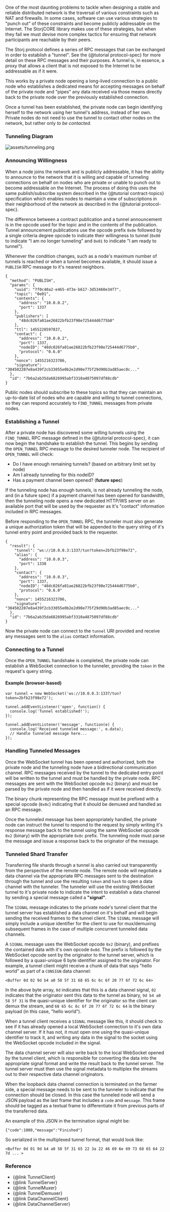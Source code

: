 One of the most daunting problems to tackle when designing a stable and
reliable distributed network is the traversal of various constraints such as
NAT and firewalls. In some cases, software can use various strategies to
"punch out" of these constraints and become publicly addressable on the
Internet. The StorjCORE library makes use of these strategies, but when they
fail we must devise more complex tactics for ensuring that network participants
are reachable by their peers.

The Storj protocol defines a series of RPC messages that can be exchanged
in order to establish a "tunnel". See the {@tutorial protocol-spec} for more
detail on these RPC messages and their purposes. A tunnel is, in essence, a
proxy that allows a client that is not exposed to the Internet to be
addressable as if it were.

This works by a private node opening a long-lived connection to a public node
who establishes a dedicated means for accepting messages on behalf of the
private node and "pipes" any data received via those means directly back to the
private node over the previously established connection.

Once a tunnel has been established, the private node can begin identifying
herself to the network using her tunnel's address, instead of her own. Private
nodes do not need to use the tunnel to contact other nodes on the network, but
rather only *to be contacted*.

### Tunneling Diagram

![assets/tunneling.png](assets/tunneling.png)

### Announcing Willingness

When a node joins the network and is publicly addressable, it has the ability
to announce to the network that it is willing and capable of tunneling
connections on behalf on nodes who are private or unable to punch out to
become addressable on the Internet. The process of doing this uses the same
publish/subscribe system described in the {@tutorial contract-topics}
specification which enables nodes to maintain a view of subscriptions in their
neighborhood of the network as described in the {@tutorial protocol-spec}.

The difference between a contract publication and a tunnel announcement is in
the opcode used for the topic and in the contents of the publication. Tunnel
announcement publications use the opcode prefix `0x0e` followed by a single
criteria degree opcode to indicate their willingness to tunnel (`0x00` to
indicate "I am no longer tunneling" and `0x01` to indicate "I am ready to
tunnel").

Whenever the condition changes, such as a node's maximum number of tunnels is
reached or when a tunnel becomes available, it should issue a `PUBLISH` RPC
message to it's nearest neighbors.

```
{
  "method": "PUBLISH",
  "params": {
    "uuid": "7f0c40a2-e465-4f3e-b617-3d53460e34f7",
    "topic": "0e01",
    "contents": {
      "address": "10.0.0.2",
      "port": 1337
    },
    "publishers": [
      "48dc026fa01ae26822bfb23f98e725444d6775b0"
    ],
    "ttl": 1455228597837,
    "contact": {
      "address": "10.0.0.2",
      "port": 1337,
      "nodeID": "48dc026fa01ae26822bfb23f98e725444d6775b0",
      "protocol": "0.6.0"
    },
    "nonce": 1455216323786,
    "signature": "304502207e8a439f2cb33055e0b2e2d90e775f29d90b3ad85aec0c..."
  },
  "id": "7b6a2ab35da6826995abf3310a4875097df88cdb"
}
```

Public nodes should subscribe to these topics so that they can maintain an
up-to-date list of nodes who are capable and willing to tunnel connections, so
they can respond accurately to `FIND_TUNNEL` messages from private nodes.

### Establishing a Tunnel

After a private node has discovered some willing tunnels using the `FIND_TUNNEL`
RPC message defined in the {@tutorial protocol-spec}, it can now begin the
handshake to establish the tunnel. This begins by sending the `OPEN_TUNNEL` RPC
message to the desired tunneler node. The recipient of `OPEN_TUNNEL` will
check:

* Do I have enough remaining tunnels? (based on arbitrary limit set by node)
* Am I already tunneling for this nodeID?
* Has a payment channel been opened? (**future spec**)

If the tunneling node has enough tunnels, is not already tunneling the node,
and (in a future spec) if a payment channel has been opened for bandwidth, then
the tunneling node opens a new dedicated HTTP/WS server on an available port
that will be used by the requester as it's "contact" information included in
RPC messages.

Before responding to the `OPEN_TUNNEL` RPC, the tunneler must also generate a
unique authorization token that will be appended to the query string of it's
tunnel entry point and provided back to the requester.

```
{
  "result": {
    "tunnel": "ws://10.0.0.3:1337/tun?token=2bfb23f98e72",
    "alias": {
      "address": "10.0.0.3",
      "port": 1338
    },
    "contact": {
      "address": "10.0.0.3",
      "port": 1337,
      "nodeID": "48dc026fa01ae26822bfb23f98e725444d6775b0",
      "protocol": "0.6.0"
    },
    "nonce": 1455216323786,
    "signature": "304502207e8a439f2cb33055e0b2e2d90e775f29d90b3ad85aec0c..."
  },
  "id": "7b6a2ab35da6826995abf3310a4875097df88cdb"
}
```

Now the private node can connect to the `tunnel` URI provided and receive any
messages sent to the `alias` contact information.

### Connecting to a Tunnel

Once the `OPEN_TUNNEL` handshake is completed, the private node can establish
a WebSocket connection to the tunneler, providing the `token` in the request's
query string.

#### Example (browser-based)

```
var tunnel = new WebSocket('ws://10.0.0.3:1337/tun?token=2bfb23f98e72');

tunnel.addEventListener('open', function() {
  console.log('Tunnel established!');
});

tunnel.addEventListener('message', function(e) {
  console.log('Received tunneled message:', e.data);
  // Handle tunneled message here...
});
```

### Handling Tunneled Messages

Once the WebSocket tunnel has been opened and authorized, both the private node
and the tunneling node have a bidirectional communication channel. RPC messages
received by the tunnel to the dedicated entry point will be written to the
tunnel and must be handled by the private node. RPC messages are sent with the
WebSocket opcode `0x2` (binary) and must be parsed by the private node and
then handled as if it were received directly.

The binary chunk representing the RPC message must be prefixed with a special
opcode (`0x0c`) indicating that it should be demuxed and handled as an RPC
message.

Once the tunneled message has been appropriately handled, the private node can
instruct the tunnel to respond to the request by simply writing it's response
message back to the tunnel using the same WebSocket opcode `0x2` (binary) with
the appropriate `0x0c` prefix. The tunneling node must parse the message and
issue a response back to the originator of the message.

### Tunneled Shard Transfer

Transferring file shards through a tunnel is also carried out transparently
from the perspective of the remote node. The remote node will negotiate a data
channel via the appropriate RPC messages sent to the destination through the
tunnel and use the resulting `token` and `hash` to open a data channel with the
tunneler. The tunneler will use the existing WebSocket tunnel to it's private
node to indicate the intent to establish a data channel by sending a special
message called a **"signal"**.

The `SIGNAL` message indicates to the private node's tunnel client that the
tunnel server has established a data channel on it's behalf and will begin
sending the received frames to the tunnel client. The `SIGNAL` message will
simply include a unique identifier for the client to use for mux/demuxing
subsequent frames in the case of multiple concurrent tunneled data channels.

A `SIGNAL` message uses the WebSocket opcode `0x2` (binary), and prefixes the
contained data with it's own opcode `0x0d`. The prefix is followed by the
WebSocket opcode sent by the originator to the tunnel server, which is followed
by a quasi-unique 6 byte identifier assigned to the originator. For example, a
tunnel client might receive a chunk of data that says "hello world" as part of
a `CONSIGN` data channel:

```
<Buffer 0d 02 9d b4 a0 58 5f 31 68 65 6c 6c 6f 20 77 6f 72 6c 64>
```

In the above byte array, `0d` indicates that this is a data channel signal,
`02` indicates that the originator sent this data to the tunnel as binary,
`9d b4 a0 58 5f 31` is the quasi-unique identifier for the originator so the
client can demux the stream, and `68 65 6c 6c 6f 20 77 6f 72 6c 64` is the
binary payload (in this case, "hello world").

When a tunnel client receives a `SIGNAL` message like this, it should check to
see if it has already opened a local WebSocket connection to it's own data
channel server. If it has not, it must open one using the quasi-unique
identifier to track it, and writing any data in the signal to the socket using
the WebSocket opcode included in the signal.

The data channel server will also write back to the local WebSocket opened by
the tunnel client, which is responsible for converting the data into the
appropriate signal format and write the result back to the tunnel server. The
tunnel server must then use the signal metadata to multiplex the streams out to
their respective data channel originators.

When the loopback data channel connection is terminated on the farmer side, a
special message needs to be sent to the tunneler to indicate that the
connection should be closed. In this case the tunneled node will send a JSON
payload as the last frame that includes a `code` and `message`. This frame
should be tagged as a textual frame to differentiate it from previous parts of
the transferred data.

An example of this JSON in the termination signal might be:

```
{"code":1000,"message":"Finished"}
```

So serialized in the multiplexed tunnel format, that would look like:

```
<Buffer 0d 01 9d b4 a0 58 5f 31 65 22 3a 22 46 69 6e 69 73 68 65 64 22 7d ... >
```

### Reference

* {@link TunnelClient}
* {@link TunnelServer}
* {@link TunnelMuxer}
* {@link TunnelDemuxer}
* {@link DataChannelClient}
* {@link DataChannelServer}
